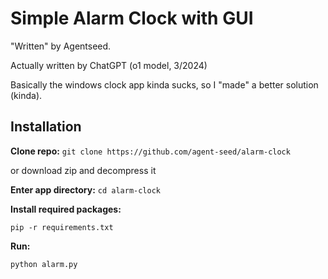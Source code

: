 # Simple Alarm Clock with GUI

"Written" by Agentseed.

Actually written by ChatGPT (o1 model, 3/2024)

Basically the windows clock app kinda sucks, so I "made" a better solution (kinda).

## Installation

**Clone repo:**
`git clone https://github.com/agent-seed/alarm-clock`

or download zip and decompress it

**Enter app directory:**
`cd alarm-clock`

**Install required packages:**

`pip -r requirements.txt`

**Run:**

`python alarm.py`
